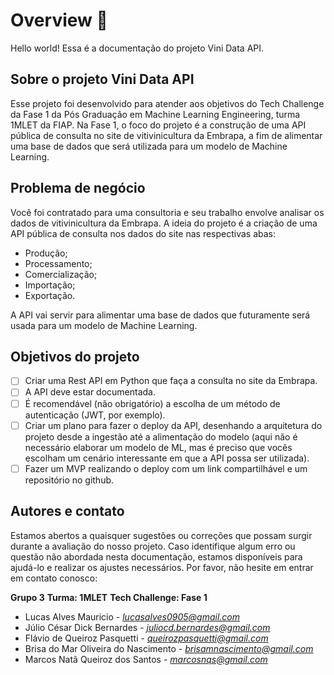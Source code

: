 # Overview :wave:
Hello world! Essa é a documentação do projeto Vini Data API. 

## Sobre o projeto Vini Data API
Esse projeto foi desenvolvido para atender aos objetivos do Tech Challenge da Fase 1 da Pós Graduação em Machine Learning Engineering, turma 1MLET da FIAP. Na Fase 1, o foco do projeto é a construção de uma API pública de consulta no site de vitivinicultura da Embrapa, a fim de alimentar uma base de dados que será utilizada para um modelo de Machine Learning.

## Problema de negócio
Você foi contratado para uma consultoria e seu trabalho envolve analisar os dados de vitivinicultura da Embrapa. A ideia do projeto é a criação de uma API pública de consulta nos dados do site nas respectivas abas:

- Produção;
- Processamento;
- Comercialização;
- Importação;
- Exportação.

A API vai servir para alimentar uma base de dados que futuramente será usada para um modelo de Machine Learning.

## Objetivos do projeto
- [ ] Criar uma Rest API em Python que faça a consulta no site da Embrapa.
- [ ] A API deve estar documentada.
- [ ] É recomendável (não obrigatório) a escolha de um método de autenticação (JWT, por exemplo).
- [ ] Criar um plano para fazer o deploy da API, desenhando a arquitetura do projeto desde a ingestão até a alimentação do modelo (aqui não é necessário elaborar um modelo de ML, mas é preciso que vocês escolham um cenário interessante em que a API possa ser utilizada).
- [ ] Fazer um MVP realizando o deploy com um link compartilhável e um repositório no github.

## Autores e contato
Estamos abertos a quaisquer sugestões ou correções que possam surgir durante a avaliação do nosso projeto. Caso identifique algum erro ou questão não abordada nesta documentação, estamos disponíveis para ajudá-lo e realizar os ajustes necessários. Por favor, não hesite em entrar em contato conosco:

**Grupo 3**
**Turma: 1MLET**
**Tech Challenge: Fase 1**

- Lucas Alves Mauricio - *lucasalves0905@gmail.com*
- Júlio César Dick Bernardes - *juliocd.bernardes@gmail.com*
- Flávio de Queiroz Pasquetti - *queirozpasquetti@gmail.com*
- Brisa do Mar Oliveira do Nascimento - *brisamnascimento@gmail.com*
- Marcos Natã Queiroz dos Santos - *marcosnqs@gmail.com*
